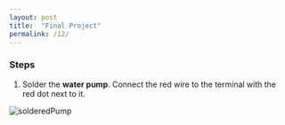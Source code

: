 ```yaml
---
layout: post
title:  "Final Project"
permalink: /12/
---
```


### Steps

1. Solder the **water pump**. Connect the red wire to the terminal with the red dot next to it.

<img src="solderedPump.JPG" alt="solderedPump">

<!-- You can include comments that will not be translated to HTML -->

<!-- You can include links and images in the following format: -->



